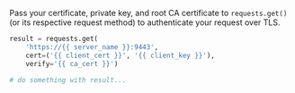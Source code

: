 Pass your certificate, private key, and root CA certificate to `requests.get()` (or its respective request method) to authenticate your request over TLS.

```python
result = requests.get(
    'https://{{ server_name }}:9443',
    cert=('{{ client_cert }}', '{{ client_key }}'),
    verify='{{ ca_cert }}')

# do something with result...
```
